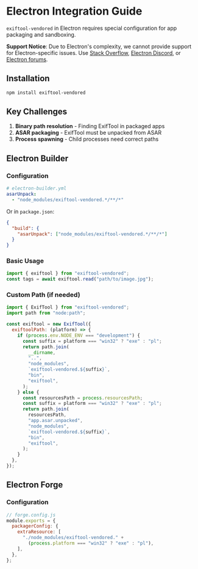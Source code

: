 # Electron Integration Guide

`exiftool-vendored` in Electron requires special configuration for app packaging and sandboxing.

**Support Notice**: Due to Electron's complexity, we cannot provide support for Electron-specific issues. Use [Stack Overflow](https://stackoverflow.com/questions/tagged/electron), [Electron Discord](https://discord.gg/electron), or [Electron forums](https://www.electronjs.org/community).

## Installation

```bash
npm install exiftool-vendored
```

## Key Challenges

1. **Binary path resolution** - Finding ExifTool in packaged apps
2. **ASAR packaging** - ExifTool must be unpacked from ASAR
3. **Process spawning** - Child processes need correct paths

## Electron Builder

### Configuration

```yaml
# electron-builder.yml
asarUnpack:
  - "node_modules/exiftool-vendored.*/**/*"
```

Or in `package.json`:

```json
{
  "build": {
    "asarUnpack": ["node_modules/exiftool-vendored.*/**/*"]
  }
}
```

### Basic Usage

```javascript
import { exiftool } from "exiftool-vendored";
const tags = await exiftool.read("path/to/image.jpg");
```

### Custom Path (if needed)

```javascript
import { ExifTool } from "exiftool-vendored";
import path from "node:path";

const exiftool = new ExifTool({
  exiftoolPath: (platform) => {
    if (process.env.NODE_ENV === "development") {
      const suffix = platform === "win32" ? "exe" : "pl";
      return path.join(
        __dirname,
        "..",
        "node_modules",
        `exiftool-vendored.${suffix}`,
        "bin",
        "exiftool",
      );
    } else {
      const resourcesPath = process.resourcesPath;
      const suffix = platform === "win32" ? "exe" : "pl";
      return path.join(
        resourcesPath,
        "app.asar.unpacked",
        "node_modules",
        `exiftool-vendored.${suffix}`,
        "bin",
        "exiftool",
      );
    }
  },
});
```

## Electron Forge

### Configuration

```javascript
// forge.config.js
module.exports = {
  packagerConfig: {
    extraResource: [
      "./node_modules/exiftool-vendored." +
        (process.platform === "win32" ? "exe" : "pl"),
    ],
  },
};
```
